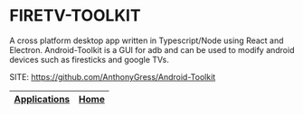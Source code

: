 # FIRETV-TOOLKIT

 A cross platform desktop app written in Typescript/Node using React 
 and Electron. Android-Toolkit is a GUI for adb and can be used to 
 modify android devices such as firesticks and google TVs.

 SITE: https://github.com/AnthonyGress/Android-Toolkit

 | [Applications](https://portable-linux-apps.github.io/apps.html) | [Home](https://portable-linux-apps.github.io)
 | --- | --- |
